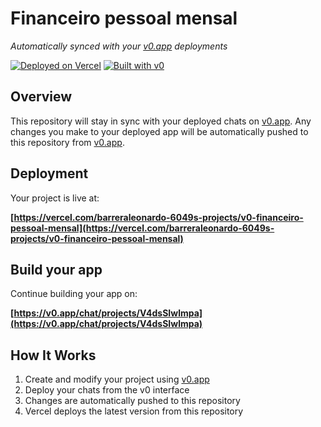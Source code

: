 # Financeiro pessoal mensal

*Automatically synced with your [v0.app](https://v0.app) deployments*

[![Deployed on Vercel](https://img.shields.io/badge/Deployed%20on-Vercel-black?style=for-the-badge&logo=vercel)](https://vercel.com/barreraleonardo-6049s-projects/v0-financeiro-pessoal-mensal)
[![Built with v0](https://img.shields.io/badge/Built%20with-v0.app-black?style=for-the-badge)](https://v0.app/chat/projects/V4dsSIwlmpa)

## Overview

This repository will stay in sync with your deployed chats on [v0.app](https://v0.app).
Any changes you make to your deployed app will be automatically pushed to this repository from [v0.app](https://v0.app).

## Deployment

Your project is live at:

**[https://vercel.com/barreraleonardo-6049s-projects/v0-financeiro-pessoal-mensal](https://vercel.com/barreraleonardo-6049s-projects/v0-financeiro-pessoal-mensal)**

## Build your app

Continue building your app on:

**[https://v0.app/chat/projects/V4dsSIwlmpa](https://v0.app/chat/projects/V4dsSIwlmpa)**

## How It Works

1. Create and modify your project using [v0.app](https://v0.app)
2. Deploy your chats from the v0 interface
3. Changes are automatically pushed to this repository
4. Vercel deploys the latest version from this repository